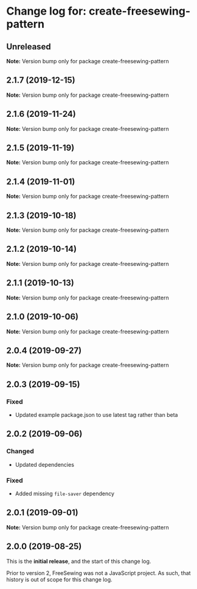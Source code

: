 # Change log for: create-freesewing-pattern


## Unreleased

**Note:** Version bump only for package create-freesewing-pattern


## 2.1.7 (2019-12-15)

**Note:** Version bump only for package create-freesewing-pattern


## 2.1.6 (2019-11-24)

**Note:** Version bump only for package create-freesewing-pattern


## 2.1.5 (2019-11-19)

**Note:** Version bump only for package create-freesewing-pattern


## 2.1.4 (2019-11-01)

**Note:** Version bump only for package create-freesewing-pattern


## 2.1.3 (2019-10-18)

**Note:** Version bump only for package create-freesewing-pattern


## 2.1.2 (2019-10-14)

**Note:** Version bump only for package create-freesewing-pattern


## 2.1.1 (2019-10-13)

**Note:** Version bump only for package create-freesewing-pattern


## 2.1.0 (2019-10-06)

**Note:** Version bump only for package create-freesewing-pattern


## 2.0.4 (2019-09-27)

**Note:** Version bump only for package create-freesewing-pattern


## 2.0.3 (2019-09-15)

### Fixed

 - Updated example package.json to use latest tag rather than beta
## 2.0.2 (2019-09-06)

### Changed

 - Updated dependencies

### Fixed

 - Added missing `file-saver` dependency
## 2.0.1 (2019-09-01)

**Note:** Version bump only for package create-freesewing-pattern




## 2.0.0 (2019-08-25)

This is the **initial release**, and the start of this change log.

Prior to version 2, FreeSewing was not a JavaScript project.
As such, that history is out of scope for this change log.
